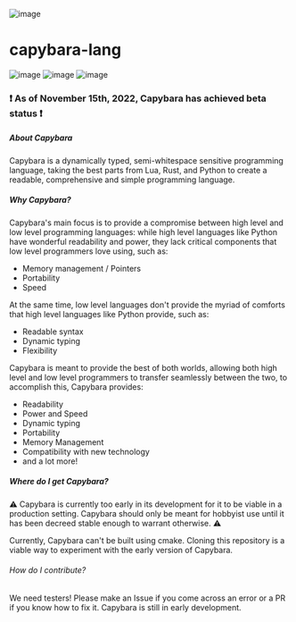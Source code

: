 ![image](https://user-images.githubusercontent.com/53247327/201979158-ceb01a7c-e910-4cd6-a343-6933be1e0151.png) 

# capybara-lang 

![image](https://img.shields.io/badge/contributors-1-yellow) ![image](https://img.shields.io/badge/commits-171-yellow) ![image](https://img.shields.io/badge/status-functional-brightgreen)

### :heavy_exclamation_mark:	As of November 15th, 2022, Capybara has achieved beta status :heavy_exclamation_mark:	

##### About Capybara

Capybara is a dynamically typed, semi-whitespace sensitive programming language, taking the best parts from Lua, Rust, and Python to create a readable, comprehensive and simple programming language.

##### Why Capybara?

Capybara's main focus is to provide a compromise between high level and low level programming languages: while high level languages like Python have wonderful readability and power, they lack critical components that low level programmers love using, such as:

* Memory management / Pointers
* Portability
* Speed

At the same time, low level languages don't provide the myriad of comforts that high level languages like Python provide, such as:

* Readable syntax
* Dynamic typing
* Flexibility

Capybara is meant to provide the best of both worlds, allowing both high level and low level programmers to transfer seamlessly between the two, to accomplish this, Capybara provides:

* Readability
* Power and Speed
* Dynamic typing
* Portability
* Memory Management
* Compatibility with new technology
* and a lot more!

##### Where do I get Capybara?

:warning: Capybara is currently too early in its development for it to be viable in a production setting. Capybara should only be meant for hobbyist use until it has been decreed stable enough to warrant otherwise. :warning:

Currently, Capybara can't be built using cmake. Cloning this repository is a viable way to experiment with the early version of Capybara.

###### How do I contribute?

We need testers! Please make an Issue if you come across an error or a PR if you know how to fix it. Capybara is still in early development.
